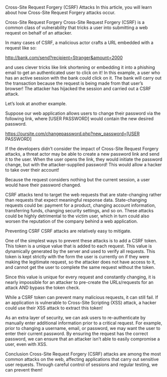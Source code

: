 Cross-Site Request Forgery (CSRF) Attacks
In this article, you will learn about how Cross-Site Request Forgery attacks occur.

Cross-Site Request Forgery
Cross-Site Request Forgery (CSRF) is a common class of vulnerability that tricks a user into submitting a web request on behalf of an attacker.

In many cases of CSRF, a malicious actor crafts a URL embedded with a request like so:

http://bank.com/send?recipient=Stranger&amount=2000

and uses clever tricks like link shortening or embedding it into a phishing email to get an authenticated user to click on it! In this example, a user who has an active session with the bank could click on it. The bank will carry out the transaction because the request is being made from that user’s browser! The attacker has hijacked the session and carried out a CSRF attack.

Let’s look at another example.

Suppose our web application allows users to change their password via the following link, where [USER PASSWORD] would contain the new desired password.

https://oursite.com/changepassword.php?new_password=[USER PASSWORD]

If the developers didn’t consider the impact of Cross-Site Request Forgery attacks, a threat actor may be able to create a new password link and send it to the user. When the user opens the link, they would initiate the password change, but with the attacker-supplied password! This would allow a hacker to take over their account!

Because the request considers nothing but the current session, a user would have their password changed.

CSRF attacks tend to target the web requests that are state-changing rather than requests that expect meaningful response data. State-changing requests could be: payment for a product, changing account information, transferring funds, changing security settings, and so on. These attacks could be highly detrimental to the victim user, which in turn could also worsen the reputation of the company behind a web application.

Preventing CSRF
CSRF attacks are relatively easy to mitigate.

One of the simplest ways to prevent these attacks is to add a CSRF token. This token is a unique value that is added to each request. This value is dynamically generated by the server and used to verify all requests. This token is kept strictly with the form the user is currently on if they were making the legitimate request, so the attacker does not have access to it, and cannot get the user to complete the same request without the token.

Since this value is unique for every request and constantly changing, it is nearly impossible for an attacker to pre-create the URLs/requests for an attack AND bypass the token check.

While a CSRF token can prevent many malicious requests, it can still fail. If an application is vulnerable to Cross-Site Scripting (XSS) attack, a hacker could use their XSS attack to extract this token!

As an extra layer of security, we can ask users to re-authenticate by manually enter additional information prior to a critical request. For example, prior to changing a username, email, or password, we may want the user to enter their current password. By ensuring the request has the correct password, we can ensure that an attacker isn’t able to easily compromise a user, even with XSS.

Conclusion
Cross-Site Request Forgery (CSRF) attacks are among the most common attacks on the web, affecting applications that carry out sensitive user requests. Through careful control of sessions and regular testing, we can prevent them!

